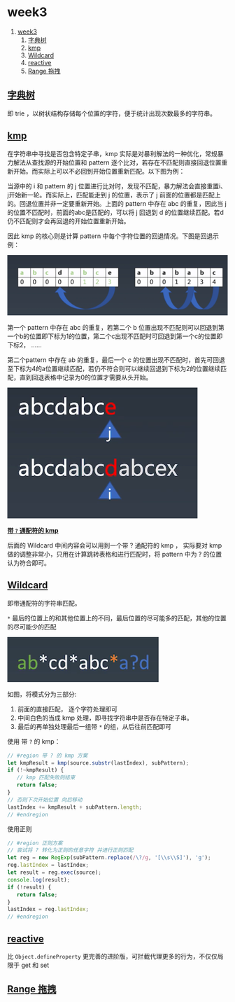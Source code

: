 # week3

1. [week3](#week3)
   1. [字典树](#字典树)
   2. [kmp](#kmp)
   3. [Wildcard](#wildcard)
   4. [reactive](#reactive)
   5. [Range 拖拽](#range-拖拽)

## [字典树](trie/index.html)

即 trie ，以树状结构存储每个位置的字符，便于统计出现次数最多的字符串。

## [kmp](kmp/index.html)

在字符串中寻找是否包含特定子串，kmp 实际是对暴利解法的一种优化，常规暴力解法从查找源的开始位置和 pattern 逐个比对，若存在不匹配则直接回退位置重新开始。而实际上可以不必回到开始位置重新匹配。以下图为例：

当源中的 i 和 pattern 的 j 位置进行比对时，发现不匹配，暴力解法会直接重置i、j开始新一轮。而实际上，匹配能走到 j 的位置，表示了 j 前面的位置都是匹配上的。回退位置并非一定要重新开始。上面的 pattern 中存在 abc 的重复，因此当 j 的位置不匹配时，前面的abc是匹配的，可以将 j 回退到 d 的位置继续匹配。若d仍不匹配则才会再回退的开始位置重新开始。

因此 kmp 的核心则是计算 pattern 中每个字符位置的回退情况。下图是回退示例：

![](images/2020-09-13-11-29-58.png)

第一个 pattern 中存在 abc 的重复，若第二个 b 位置出现不匹配则可以回退到第一个b的位置即下标为1的位置，第二个c出现不匹配时可回退到第一个c的位置即下标2， ……

第二个pattern 中存在 ab 的重复，最后一个 c 的位置出现不匹配时，首先可回退至下标为4的a位置继续匹配，若仍不符合则可以继续回退到下标为2的位置继续匹配，直到回退表格中记录为0的位置才需要从头开始。

![](images/2020-09-13-12-02-49.png)

**[带 `?` 通配符的 kmp](kmp/index2.html)**

后面的 Wildcard 中间内容会可以用到一个带 ? 通配符的 kmp ， 实际要对 kmp 做的调整非常小，只用在计算跳转表格和进行匹配时，将 pattern 中为 ? 的位置认为符合即可。

## [Wildcard](wildcard/index.html)

即带通配符的字符串匹配。

`*` 最后的位置上的和其他位置上的不同，最后位置的尽可能多的匹配，其他的位置的尽可能少的匹配

![](images/2020-09-13-12-59-10.png)

如图，将模式分为三部分:

1. 前面的直接匹配， 逐个字符处理即可
2. 中间白色的当成 kmp 处理，即寻找字符串中是否存在特定子串。
3. 最后的再单独处理最后一组带 `*` 的组，从后往前匹配即可

使用 带 `?` 的 kmp：

```js
// #region 带 ? 的 kmp 方案
let kmpResult = kmp(source.substr(lastIndex), subPattern);
if (!~kmpResult) {
   // kmp 匹配失败则结束
   return false;
}
// 否则下次开始位置 向后移动
lastIndex += kmpResult + subPattern.length;
// #endregion
```

使用正则

```js
// #region 正则方案
// 尝试将 ? 转化为正则的任意字符 并进行正则匹配
let reg = new RegExp(subPattern.replace(/\?/g, '[\\s\\S]'), 'g');
reg.lastIndex = lastIndex;
let result = reg.exec(source);
console.log(result);
if (!result) {
   return false;
}
lastIndex = reg.lastIndex;
// #endregion
```

## [reactive](reactive/index.html)

比 `Object.defineProperty` 更完善的进阶版，可拦截代理更多的行为，不仅仅局限于 get 和 set

## [Range 拖拽](range/index.html)

